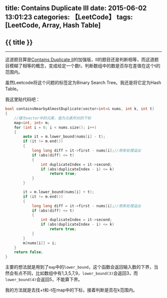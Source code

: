 title: Contains Duplicate III
date: 2015-06-02 13:01:23
categories: 【LeetCode】
tags: [LeetCode, Array, Hash Table]
---
## {{ title }} ##

---

这道题目算是[Contains Duplicate II](/2015/06/01/Contains-Duplicate-II/)的加强版，II的题目还是判断相等，而这道题目模糊了相等的概念，变成给定一个数t，判断数组中的数是否存在差值在这个t的范围内。

虽然Leetcode将这个问题的标签定为Binary Search Tree。我还是将它定为Hash Table。

我这里贴代码吧：

```C++
bool containsNearbyAlmostDuplicate(vector<int>& nums, int k, int t) 
{
	//键为vector中的元素，值为元素所对的下标
	map<int, int> m;
	for (int i = 0; i < nums.size(); i++)
	{
		auto it = m.lower_bound(nums[i] - t);
		if (it != m.end())
		{
			long long diff = it->first - nums[i];//用来处理溢出
			if (abs(diff) <= t)
			{
				int duplicateIndex = it->second;
				if (abs(duplicateIndex - i) <= k)
					return true;
			}
		}

		it = m.lower_bound(nums[i] + t);
		if (it != m.end())
		{
			long long diff = it->first - nums[i];//用来处理溢出
			if (abs(diff) <= t)
			{
				int duplicateIndex = it->second;
				if (abs(duplicateIndex - i) <= k)
					return true;
			}
		}
		m[nums[i]] = i;
	}
	return false;
}
```

主要的想法就是用到了`map`中的`lower_bound`，这个函数会返回输入数的下界，当然会有点不同，比如数组中有1,3,5,7,9，`lower_bound(3)`会返回3，而`lower_bound(4)`会返回5，不能算下界。

我的方法就是去找+t和-t在map中的下标，接着判断是否在k范围内。